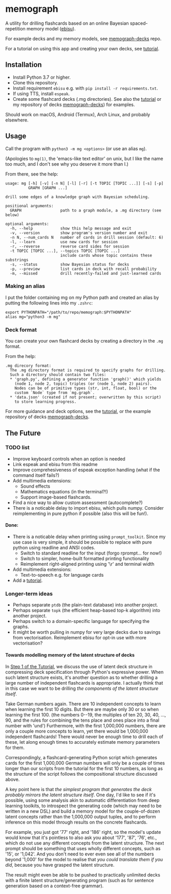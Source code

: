 # memograph

A utility for drilling flashcards based on an online Bayesian
spaced-repetition memory model ([ebisu](https://github.com/fasiha/ebisu)).

For example decks and my memory models, see
[memograph-decks](https://github.com/matomatical/memograph-decks) repo.

For a tutorial on using this app and creating your own decks,
see [tutorial](tutorial/).

## Installation

* Install Python 3.7 or higher.
* Clone this repository.
* Install requirement `ebisu` e.g. with `pip install -r requirements.txt`.
* If using TTS, install `espeak`.
* Create some flashcard decks (.mg directories).
  See also the [tutorial](tutorial/) or my repository of decks
  [memograph-decks](https://github.com/matomatical/memograph-decks))
  for examples.

Should work on macOS, Android (Termux), Arch Linux, and probably elsewhere.

## Usage

Call the program with `python3 -m mg <options>` (or use an alias `mg`).

(Apologies to `mg(1)`, the 'emacs-like text editor' on unix, but I like the
name too much, and I don't see why you deserve it more than I.)

From there, see the help:

```
usage: mg [-h] [-v] [-n N] [-l] [-r] [-t TOPIC [TOPIC ...]] [-s] [-p]
          GRAPH [GRAPH ...]

drill some edges of a knowledge graph with Bayesian scheduling.

positional arguments:
  GRAPH                 path to a graph module, a .mg directory (see below)

optional arguments:
  -h, --help            show this help message and exit
  -v, --version         show program's version number and exit
  -n N, --num_cards N   number of cards in drill session (default: 6)
  -l, --learn           use new cards for session
  -r, --reverse         reverse card sides for session
  -t TOPIC [TOPIC ...], --topics TOPIC [TOPIC ...]
                        include cards whose topic contains these substrings
  -s, --status          show Bayesian status for decks
  -p, --preview         list cards in deck with recall probability
  -m, --missed          drill recently-failed and just-learned cards
```

### Making an alias

I put the folder containing mg on my Python path and created an alias by
putting the following lines into my `.zshrc`:

```
export PYTHONPATH="/path/to/repo/memograph:$PYTHONPATH"
alias mg="python3 -m mg"
```

### Deck format

You can create your own flashcard decks by creating a directory in the
`.mg` format.

From the help:

```
.mg direcory format:
  The .mg directory format is required to specify graphs for drilling.
  Such a directory should contain two files:
  * 'graph.py', defining a generator function 'graph()' which yields
    (node 1, node 2, topic) triples (or (node 1, node 2) pairs).
    Nodes can be of primitive types (str, int, float, bool) or the
    custom `Node` type from `mg.graph`.
  * 'data.json' (created if not present; overwritten by this script)
    to store learning progress.
```

For more guidance and deck options, see the [tutorial](tutorial/),
or the example repository of decks
[memograph-decks](https://github.com/matomatical/memograph-decks).



## The Future

### TODO list

* Improve keyboard controls when an option is needed
* Link espeak and ebisu from this readme
* Improve comprehesiveness of espeak exception handling
  (what if the command itself fails?)
* Add multimedia extensions:
  * Sound effects
  * Mathematics equations (in the terminal?!)
  * Support image-based flashcards.
* Find a nice way to allow custom assessment (autocomplete?)
* There is a noticable delay to import ebisu, which pulls numpy.
  Consider reimplementing in pure python if possible (also this
  will be fun!).

#### Done:

* There is a noticable delay when printing using `prompt_toolkit`. Since my
  use case is very simple, it should be possible to replace with pure python
  using readline and ANSI codes.
  * Switch to standard readline for the input (forgo rprompt... for now!)
  * Switch to simpler, home-built formatted printing functionality
  * Reimplement right-aligned printing using '\r' and terminal width
* Add multimedia extensions:
  * Text-to-speech e.g. for language cards
* Add a [tutorial](tutorial/).


### Longer-term ideas

* Perhaps separate `ptdb` (the plain-text database) into another project.
* Perhaps separate `topk` (the efficient heap-based top-k algorithm) into
  another project.
* Perhaps switch to a domain-specific language for specifying the graphs.
* It might be worth pulling in numpy for very large decks due to savings from
  vectorisation. Reimplement ebisu for opt-in use with more vectorisation?

#### Towards modelling memory of the latent structure of decks

In [Step 1 of the Tutorial](tutorial/), we discuss the use of latent
deck structure in compressing deck specification through Python's
expressive power.
When such latent structure exists, it's another question as to whether
drilling a large number of independent flashcards is appropriate.
I actually think that in this case we want to be drilling *the components
of the latent structure itself*.

Take German numbers again. There are 10 independent concepts to learn
when learning the first 10 digits. But there are maybe only 30 or so
when learning the first 100.
(the numbers 0--19, the multiples of ten 20, 30, 40, ..., 90, and the
rules for combining the tens place and ones place into a final number
with 'und')
Furthermore, with the first 1,000,000 numbers, there are only a couple
more concepts to learn, yet there would be 1,000,000 independent
flashcards! There would never be enough time to drill each of these,
let along enough times to accurately estimate memory parameters for them.

Correspondingly, a flashcard-generating Python script which generates
cards for the first 1,000,000 German numbers will only be a couple of
times longer than our scripts from the tutorial for the first 10 numbers,
as long as the structure of the script follows the compositional
structure discussed above.

A key point here is that *the simplest program that generates the
deck probably mirrors the latent structure itself*.
One day, I'd like to see if it's possible, using some analysis akin to
automatic differentiation from deep learning toolkits, to introspect the
generating code (which may need to be written in a new DSL) and build
a memory model for the couple-of-dozen latent concepts rather than the
1,000,000 output tuples, and to perform inference on this model through
results on the concrete flashcards.

For example, you just got '77' right, and '186' right, so the model's
update would know that it's pointless to also ask you about '177',
'87', '76', etc., which do not use any different concepts from the
latent structure. The next prompt should be something that uses wholly
different concepts, such as '15', or '1,042'. And you don't need to ever
even see all of the numbers beyond '1,000' for the model to realise that
*you could translate them if you did*, because you have grasped the
latent structure.

The result might even be able to be pushed to practically unlimited
decks with a finite latent structure/generating program
(such as for sentence generation based on a context-free grammar).
